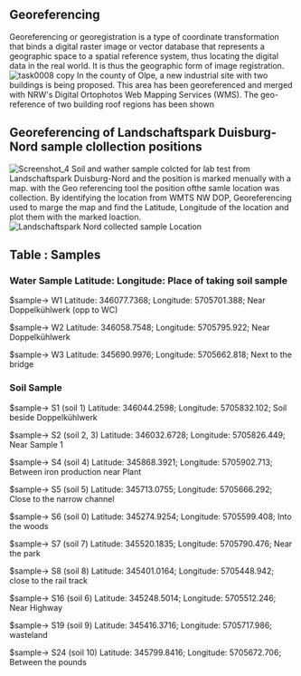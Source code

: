 ## Georeferencing
Georeferencing or georegistration is a type of coordinate transformation that binds a digital raster image or vector database that represents a geographic space to a spatial reference system, thus locating the digital data in the real world. It is thus the geographic form of image registration.
![task0008 copy](https://user-images.githubusercontent.com/22714112/227779243-4cde4495-9090-48dc-b363-4948d8d38d10.png)
In the county of Olpe, a new industrial site with two buildings is being proposed. This area has been georeferenced and merged with NRW's Digital Ortophotos Web Mapping Services
(WMS). The geo-reference of two building roof regions has been shown 


## Georeferencing of Landschaftspark Duisburg-Nord sample clollection positions 
![Screenshot_4](https://user-images.githubusercontent.com/22714112/227779785-91e4e7ac-d275-4410-86d9-749ec86e21bb.png)
Soil and wather sample colcted for lab test from Landschaftspark Duisburg-Nord and the position is marked menually with a map. with the Geo referencing tool the position ofthe samle location was collection.
By identifying the location from WMTS NW DOP, Georeferencing used to marge the map and find the Latitude, Longitude of the location and plot them with the marked loaction.
![Landschaftspark Nord collected sample Location](https://user-images.githubusercontent.com/22714112/227781258-4c3d39e3-3298-4241-9e52-fa301c0e3051.jpg)


## Table : Samples 

### Water Sample	Latitude:	   Longitude:	          Place of taking soil sample

$sample-> W1	Latitude: 346077.7368;	Longitude: 5705701.388;	Near Doppelkühlwerk (opp to WC)

$sample-> W2	Latitude: 346058.7548;	Longitude: 5705795.922;	Near Doppelkühlwerk

$sample-> W3	Latitude: 345690.9976;	Longitude: 5705662.818;	Next to the bridge



			
### Soil Sample	 	 	 
$sample-> S1 (soil 1)	Latitude: 346044.2598;	Longitude: 5705832.102;	Soil beside Doppelkühlwerk

$sample-> S2 (soil 2, 3)	Latitude: 346032.6728;	Longitude: 5705826.449;	Near Sample 1

$sample-> S4 (soil 4)	Latitude: 345868.3921;	Longitude: 5705902.713;	Between iron production near Plant

$sample-> S5 (soil 5)	Latitude: 345713.0755;	Longitude: 5705666.292;	Close to the narrow channel

$sample-> S6 (soil 0)	Latitude: 345274.9254;	Longitude: 5705599.408;	Into the woods 

$sample-> S7 (soil 7)	Latitude: 345520.1835;	Longitude: 5705790.476;	Near the park

$sample-> S8 (soil 8)	Latitude: 345401.0164;	Longitude: 5705448.942;	close to the rail track

$sample-> S16 (soil 6)	Latitude: 345248.5014;	Longitude: 5705512.246;	Near Highway

$sample-> S19 (soil 9)	Latitude: 345416.3716;	Longitude: 5705717.986;	wasteland

$sample-> S24 (soil 10)	Latitude: 345799.8416;	Longitude: 5705672.706;	Between the pounds

